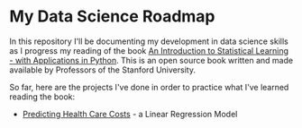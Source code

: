 # My Data Science Roadmap

In this repository I'll be documenting my development in data science skills as I progress my reading of the book [An Introduction to Statistical Learning - with Applications in Python](https://www.statlearning.com). This is an open source book written and made available by Professors of the Stanford University.

So far, here are the projects I've done in order to practice what I've learned reading the book:

- [Predicting Health Care Costs](lr-healthcare-costs) - a Linear Regression Model
